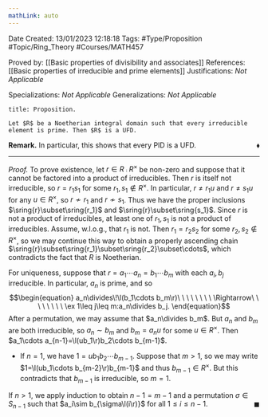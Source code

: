 ```yaml
---
mathLink: auto
---
```


<div class="topSpace"></div>

Date Created: 13/01/2023 12:18:18
Tags: #Type/Proposition #Topic/Ring_Theory #Courses/MATH457

Proved by: [[Basic properties of divisibility and associates]]
References: [[Basic properties of irreducible and prime elements]]
Justifications: <i>Not Applicable</i>

Specializations: <i>Not Applicable</i>
Generalizations: <i>Not Applicable</i>

``` ad-Proposition
title: Proposition.

Let $R$ be a Noetherian integral domain such that every irreducible element is prime. Then $R$ is a UFD.

```

<b>Remark.</b> In particular, this shows that every PID is a UFD.<span style="float:right;">$\blacklozenge$</span>

---

<i>Proof.</i> To prove existence, let $r\in R\comp R^\times$ be non-zero and suppose that it cannot be factored into a product of irreducibles. Then $r$ is itself not irreducible, so $r=r_1s_1$ for some $r_1,s_1\not\in R^\times$. In particular, $r\neq r_1 u$ and $r\neq s_1 u$ for any $u\in R^\times$, so $r\not\sim r_1$ and $r\not\sim s_1$. Thus we have the proper inclusions $\sring{r}\subset\sring{r_1}$ and $\sring{r}\subset\sring{s_1}$. Since $r$ is not a product of irreducibles, at least one of $r_1,s_1$ is not a product of irreducibles. Assume, w.l.o.g., that $r_1$ is not. Then $r_1=r_2s_2$ for some $r_2,s_2\not\in R^\times$, so we may continue this way to obtain a properly ascending chain $\sring{r}\subset\sring{r_1}\subset\sring{r_2}\subset\cdots$, which contradicts the fact that $R$ is Noetherian.

For uniqueness, suppose that $r=a_1\cdots a_n=b_1\cdots b_m$ with each $a_i,b_j$ irreducible. In particular, $a_n$ is prime, and so
$$\begin{equation}
    a_n\divides\!\l(b_1\cdots b_m\r)\ \ \ \ \ \ \ \ \Rightarrow\ \ \ \ \ \ \ \ \ex 1\leq j\leq m:a_n\divides b_j.
\end{equation}$$
After a permutation, we may assume that $a_n\divides b_m$. But $a_n$ and $b_m$ are both irreducible, so $a_n\sim b_m$ and $b_m=a_nu$ for some $u\in R^\times$. Then $a_1\cdots a_{n-1}=\l(ub_1\r)b_2\cdots b_{m-1}$.
* If $n=1$, we have $1=ub_1b_2\cdots b_{m-1}$. Suppose that $m>1$, so we may write $1=\l(ub_1\cdots b_{m-2}\r)b_{m-1}$ and thus $b_{m-1}\in R^\times$. But this contradicts that $b_{m-1}$ is irreducible, so $m=1$.

If $n>1$, we apply induction to obtain $n-1=m-1$ and a permutation $\sigma\in S_{n-1}$ such that $a_i\sim b_{\sigma\l(i\r)}$ for all $1\leq i\leq n-1$.<span style="float:right;">$\blacksquare$</span>

